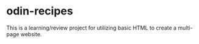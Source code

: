 # odin-recipes
This is a learning/review project for utilizing basic HTML to create a multi-page website.